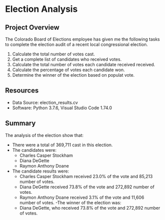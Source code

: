 # Election Analysis

## Project Overview

The Colorado Board of Elections employee has given me the following tasks to complete the election audit of a recent local congressional election.

1. Calculate the total number of votes cast.
2. Get a complete list of candidates who received votes.
3. Calculate the total number of votes each candidate received received.
4. Calculate the percentage of votes each candidate won.
5. Determine the winner of the election based on populat vote.

## Resources

- Data Source: election_results.cv
- Software: Python 3.7.6, Visual Studio Code 1.74.0

## Summary

The analysis of the election show that:

- There were a total of 369,711 cast in this election.
- The candidates were:
    - Charles Casper Stockham
    - Diana DeGette
    - Raymon Anthony Doane
- The candidate results were:
    - Charles Casper Stockham received 23.0% of the vote and 85,213 number of votes.
    - Diana DeGette received 73.8% of the vote and 272,892 number of votes. 
    - Raymon Anthony Doane received 3.1% of the vote and 11,606 number of votes.
-The winner of the election was: 
    - Diana DeGette, who received 73.8% of the vote and 272,892 number of votes.
